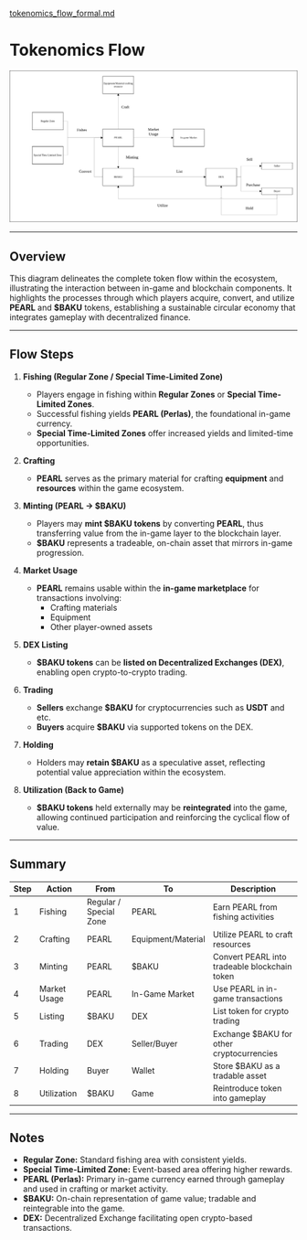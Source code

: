 [tokenomics_flow_formal.md](https://github.com/user-attachments/files/22941472/tokenomics_flow_formal.md)
# Tokenomics Flow

**![Tokenomics Flow Diagram](assets/tokenomics_whitepaper_flowchart.svg)**

---

## Overview
This diagram delineates the complete token flow within the ecosystem, illustrating the interaction between in-game and blockchain components. It highlights the processes through which players acquire, convert, and utilize **PEARL** and **$BAKU** tokens, establishing a sustainable circular economy that integrates gameplay with decentralized finance.

---

## Flow Steps

1. **Fishing (Regular Zone / Special Time-Limited Zone)**
   - Players engage in fishing within **Regular Zones** or **Special Time-Limited Zones**.  
   - Successful fishing yields **PEARL (Perlas)**, the foundational in-game currency.  
   - **Special Time-Limited Zones** offer increased yields and limited-time opportunities.

2. **Crafting**
   - **PEARL** serves as the primary material for crafting **equipment** and **resources** within the game ecosystem.

3. **Minting (PEARL → $BAKU)**
   - Players may **mint $BAKU tokens** by converting **PEARL**, thus transferring value from the in-game layer to the blockchain layer.  
   - **$BAKU** represents a tradeable, on-chain asset that mirrors in-game progression.

4. **Market Usage**
   - **PEARL** remains usable within the **in-game marketplace** for transactions involving:  
     - Crafting materials  
     - Equipment  
     - Other player-owned assets

5. **DEX Listing**
   - **$BAKU tokens** can be **listed on Decentralized Exchanges (DEX)**, enabling open crypto-to-crypto trading.

6. **Trading**
   - **Sellers** exchange **$BAKU** for cryptocurrencies such as **USDT** and etc.  
   - **Buyers** acquire **$BAKU** via supported tokens on the DEX.

7. **Holding**
   - Holders may **retain $BAKU** as a speculative asset, reflecting potential value appreciation within the ecosystem.

8. **Utilization (Back to Game)**
   - **$BAKU tokens** held externally may be **reintegrated** into the game, allowing continued participation and reinforcing the cyclical flow of value.

---

## Summary

| Step | Action | From | To | Description |
|------|---------|------|----|-------------|
| 1 | Fishing | Regular / Special Zone | PEARL | Earn PEARL from fishing activities |
| 2 | Crafting | PEARL | Equipment/Material | Utilize PEARL to craft resources |
| 3 | Minting | PEARL | $BAKU | Convert PEARL into tradeable blockchain token |
| 4 | Market Usage | PEARL | In-Game Market | Use PEARL in in-game transactions |
| 5 | Listing | $BAKU | DEX | List token for crypto trading |
| 6 | Trading | DEX | Seller/Buyer | Exchange $BAKU for other cryptocurrencies |
| 7 | Holding | Buyer | Wallet | Store $BAKU as a tradable asset |
| 8 | Utilization | $BAKU | Game | Reintroduce token into gameplay |

---

## Notes
- **Regular Zone:** Standard fishing area with consistent yields.  
- **Special Time-Limited Zone:** Event-based area offering higher rewards.  
- **PEARL (Perlas):** Primary in-game currency earned through gameplay and used in crafting or market activity.  
- **$BAKU:** On-chain representation of game value; tradable and reintegrable into the game.  
- **DEX:** Decentralized Exchange facilitating open crypto-based transactions.  
